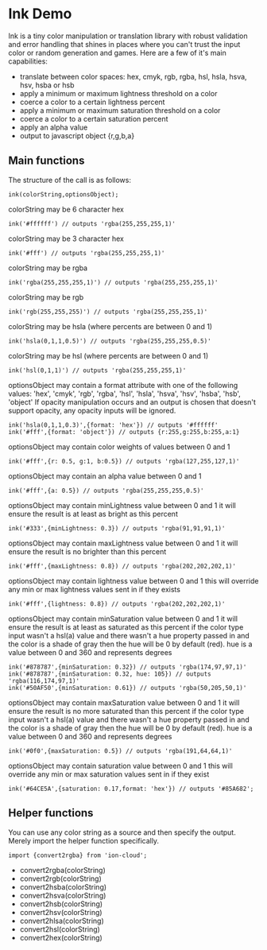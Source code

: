 # Ink Demo
Ink is a tiny color manipulation or translation library with robust
validation and error handling that shines in places where you can't
trust the input color or random generation and games. Here are a few
of it's main capabilities:

- translate between color spaces: hex, cmyk, rgb, rgba, hsl, hsla, hsva, hsv, hsba or hsb
- apply a minimum or maximum lightness threshold on a color
- coerce a color to a certain lightness percent
- apply a minimum or maximum saturation threshold on a color
- coerce a color to a certain saturation percent
- apply an alpha value
- output to javascript object {r,g,b,a}

## Main functions
The structure of the call is as follows:
```
ink(colorString,optionsObject);
```

colorString may be 6 character hex
```
ink('#ffffff') // outputs 'rgba(255,255,255,1)'
```

colorString may be 3 character hex
```
ink('#fff') // outputs 'rgba(255,255,255,1)'
```

colorString may be rgba
```
ink('rgba(255,255,255,1)') // outputs 'rgba(255,255,255,1)'
```

colorString may be rgb
```
ink('rgb(255,255,255)') // outputs 'rgba(255,255,255,1)'
```

colorString may be hsla (where percents are between 0 and 1)
```
ink('hsla(0,1,1,0.5)') // outputs 'rgba(255,255,255,0.5)'
```

colorString may be hsl (where percents are between 0 and 1)
```
ink('hsl(0,1,1)') // outputs 'rgba(255,255,255,1)'
```

optionsObject may contain a format attribute with one of the following
values: 'hex', 'cmyk', 'rgb', 'rgba', 'hsl', 'hsla', 'hsva', 'hsv', 'hsba', 'hsb', 'object'
If opacity manipulation occurs and an output is chosen that doesn't
support opacity, any opacity inputs will be ignored.
```
ink('hsla(0,1,1,0.3)',{format: 'hex'}) // outputs '#ffffff'
ink('#fff',{format: 'object'}) // outputs {r:255,g:255,b:255,a:1}
```

optionsObject may contain color weights of values between 0 and 1
```
ink('#fff',{r: 0.5, g:1, b:0.5}) // outputs 'rgba(127,255,127,1)'
```

optionsObject may contain an alpha value between 0 and 1
```
ink('#fff',{a: 0.5}) // outputs 'rgba(255,255,255,0.5)'
```

optionsObject may contain minLightness value between 0 and 1
it will ensure the result is at least as bright as this percent
```
ink('#333',{minLightness: 0.3}) // outputs 'rgba(91,91,91,1)'
```

optionsObject may contain maxLightness value between 0 and 1
it will ensure the result is no brighter than this percent
```
ink('#fff',{maxLightness: 0.8}) // outputs 'rgba(202,202,202,1)'
```

optionsObject may contain lightness value between 0 and 1
this will override any min or max lightness values sent in if they exists
```
ink('#fff',{lightness: 0.8}) // outputs 'rgba(202,202,202,1)'
```

optionsObject may contain minSaturation value between 0 and 1
it will ensure the result is at least as saturated as this percent
if the color type input wasn't a hsl(a) value and there wasn't a hue
property passed in and the color is a shade of gray then the hue will
be 0 by default (red).
hue is a value between 0 and 360 and represents degrees
```
ink('#878787',{minSaturation: 0.32}) // outputs 'rgba(174,97,97,1)'
ink('#878787',{minSaturation: 0.32, hue: 105}) // outputs 'rgba(116,174,97,1)'
ink('#50AF50',{minSaturation: 0.61}) // outputs 'rgba(50,205,50,1)'
```

optionsObject may contain maxSaturation value between 0 and 1
it will ensure the result is no more saturated than this percent
if the color type input wasn't a hsl(a) value and there wasn't a hue
property passed in and the color is a shade of gray then the hue will
be 0 by default (red).
hue is a value between 0 and 360 and represents degrees
```
ink('#0f0',{maxSaturation: 0.5}) // outputs 'rgba(191,64,64,1)'
```

optionsObject may contain saturation value between 0 and 1
this will override any min or max saturation values sent in if they exist
```
ink('#64CE5A',{saturation: 0.17,format: 'hex'}) // outputs '#85A682';
```

## Helper functions
You can use any color string as a source and then specify the output. Merely import the helper function specifically.
```
import {convert2rgba} from 'ion-cloud';
```

- convert2rgba(colorString)
- convert2rgb(colorString)
- convert2hsba(colorString)
- convert2hsva(colorString)
- convert2hsb(colorString)
- convert2hsv(colorString)
- convert2hlsa(colorString)
- convert2hsl(colorString)
- convert2hex(colorString)

